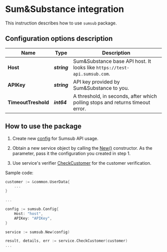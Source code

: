 # Sum&Substance integration

This instruction describes how to use `sumsub` package.

## Configuration options description

| Name | Type | Description |
|------|------|-------------|
| **Host** | _**string**_ | Sum&Substance base API host. It looks like `https://test-api.sumsub.com`. |
| **APIKey** | _**string**_ | API key provided by Sum&Substance to you. |
| **TimeoutTreshold** | _**int64**_ | A threshold, in seconds, after which polling stops and returns timeout error. |

## How to use the package

1) Create new [config](contract.go#L3) for Sumsub API usage.

2) Obtain a new service object by calling the [New()](sumsub.go#L22) constructor. As the parameter, pass it the configuration you created in step 1.

3) Use service's verifier [CheckCustomer](sumsub.go#L40) for the customer verification.

Sample code:

```go
customer := &common.UserData{
    ...
}

...

config := sumsub.Config{
    Host: "host",
    APIKey: "APIKey",
}

service := sumsub.New(config)

result, details, err := service.CheckCustomer(customer)
...
```
